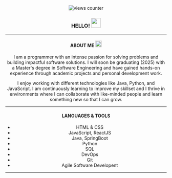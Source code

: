 
<div id="counter" align="center">
   <img src="https://komarev.com/ghpvc/?username=MelynAtieno&color=blueviolet&style=plastic&label=PROFILE+VIEWS" alt="views counter"/>
</div>

<h3 align="center">HELLO!
  <img src="https://media.giphy.com/media/hvRJCLFzcasrR4ia7z/giphy.gif" width="30px"/>
</h3>



---


  <h4 align="center"> ABOUT ME
     <img src="https://github.com/FortAwesome/Font-Awesome/blob/6.x/svgs/solid/circle-info.svg" alt="info" height="20" width="20" />
  </h4>
                     
<div align="center">
<p> I am a programmer with an intense passion for solving problems and building impactful software solutions.
  I will soon be graduating (2025) with a Master's degree in Software Engineering and have gained hands-on experience through academic projects and personal development work.
</p>
  <p>
    I enjoy working with different technologies like Java, Python, and JavaScript. I am continuously learning to improve my skillset and I thrive in environments where I can collaborate with like-minded people and learn something new so that I can grow.
  </p>
</div>

---

<div id="tools" align="center">
  <h4>LANGUAGES & TOOLS </h4>
  <ul>
    <li>HTML & CSS</li>
    <li>JavaScript, ReactJS</li>
    <li>Java, SpringBoot</li>
    <li>Python</li>
    <li>SQL</li>
    <li>DevOps</li>
    <li>Git</li>
    <li>Agile Software Developent</li>
  </ul>
    
---


 
